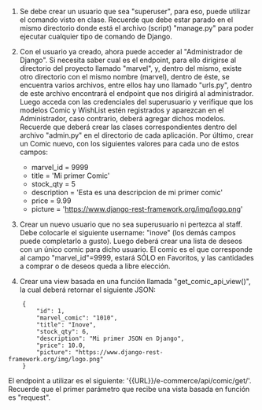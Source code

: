 1) Se debe crear un usuario que sea "superuser", para eso, puede utilizar el comando visto en clase. Recuerde que debe estar parado en el mismo directorio donde está el archivo (script) "manage.py" para poder ejecutar cualquier tipo de comando de Django.

2) Con el usuario ya creado, ahora puede acceder al "Administrador de Django". Si necesita saber cual es el endpoint, para ello dirigirse al directorio del proyecto llamado "marvel", y, dentro del mismo, existe otro directorio con el mismo nombre (marvel), dentro de éste, se encuentra varios archivos, entre ellos hay uno llamado "urls.py", dentro de este archivo encontrará el endpoint que nos dirigirá al administrador.
Luego acceda con las credenciales del superusuario y verifique que los modelos Comic y WishList estén registrados y aparezcan en el Administrador, caso contrario, deberá agregar dichos modelos. Recuerde que deberá crear las clases correspondientes dentro del archivo "admin.py" en el directorio de cada aplicación.
Por último, crear un Comic nuevo, con los siguientes valores para cada uno de estos campos:
	- marvel_id = 9999
	- title = 'Mi primer Comic'
	- stock_qty = 5
	- description = 'Esta es una descripcion de mi primer comic'
	- price = 9.99
	- picture = 'https://www.django-rest-framework.org/img/logo.png'


3) Crear un nuevo usuario que no sea superusuario ni pertezca al staff. Debe colocarle el siguiente username: "inove" (los demás campos puede completarlo a gusto). Luego deberá crear una lista de deseos con un único comic para dicho usuario. El comic es el que corresponde al campo "marvel_id"=9999, estará SÓLO en Favoritos, y las cantidades a comprar o de deseos queda a libre elección.

4) Crear una view basada en una función llamada "get_comic_api_view()", la cual deberá retornar el siguiente JSON:
```
    {
        "id": 1,
        "marvel_comic": "1010",
        "title": "Inove",
        "stock_qty": 6,
        "description": "Mi primer JSON en Django",
        "price": 10.0,
        "picture": "https://www.django-rest-framework.org/img/logo.png"
    }
```
El endpoint a utilizar es el siguiente: '{{URL}}/e-commerce/api/comic/get/'.
Recuerde que el primer parámetro que recibe una vista basada en función es "request".